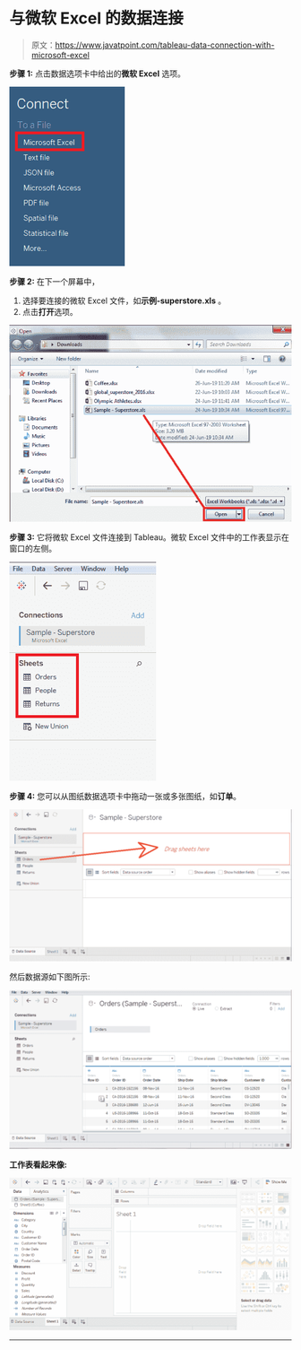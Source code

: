 # 与微软 Excel 的数据连接

> 原文：<https://www.javatpoint.com/tableau-data-connection-with-microsoft-excel>

**步骤 1:** 点击数据选项卡中给出的**微软 Excel** 选项。

![Tableau Data Connection with Microsoft Excel](img/f141463b7b6a61b1be8b791e491aaa74.png)

**步骤 2:** 在下一个屏幕中，

1.  选择要连接的微软 Excel 文件，如**示例-superstore.xls** 。
2.  点击**打开**选项。

![Tableau Data Connection with Microsoft Excel](img/57381403e2e50e8dddfa08148141af70.png)

**步骤 3:** 它将微软 Excel 文件连接到 Tableau。微软 Excel 文件中的工作表显示在窗口的左侧。

![Tableau Data Connection with Microsoft Excel](img/e36cb94f2ff302ccf8241561bcf2e23f.png)

**步骤 4:** 您可以从图纸数据选项卡中拖动一张或多张图纸，如**订单**。

![Tableau Data Connection with Microsoft Excel](img/81889d97e2d2902b41918b7eef0a1efc.png)

然后数据源如下图所示:

![Tableau Data Connection with Microsoft Excel](img/afd4a62f31710f82e49135b06137021a.png)

**工作表看起来像:**

![Tableau Data Connection with Microsoft Excel](img/e0b534f359ba9bec4892a95f2c8f4bb6.png)

* * *